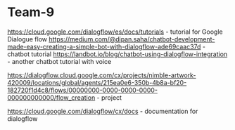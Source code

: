 # Team-9

https://cloud.google.com/dialogflow/es/docs/tutorials - tutorial for Google Dialogue flow
https://medium.com/@dipan.saha/chatbot-development-made-easy-creating-a-simple-bot-with-dialogflow-ade69caac37d - chatbot tutorial
https://landbot.io/blog/chatbot-using-dialogflow-integration - another chatbot tutorial with voice

https://dialogflow.cloud.google.com/cx/projects/nimble-artwork-420009/locations/global/agents/215ea0e6-350b-4b8a-bf20-182720f1d4c8/flows/00000000-0000-0000-0000-000000000000/flow_creation - project

https://cloud.google.com/dialogflow/cx/docs - documentation for dialogflow
